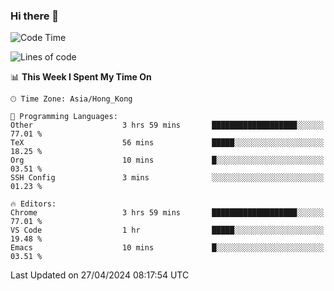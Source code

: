 ### Hi there 👋

<!--
**nicehiro/nicehiro** is a ✨ _special_ ✨ repository because its `README.md` (this file) appears on your GitHub profile.

Here are some ideas to get you started:

- 🔭 I’m currently working on ...
- 🌱 I’m currently learning ...
- 👯 I’m looking to collaborate on ...
- 🤔 I’m looking for help with ...
- 💬 Ask me about ...
- 📫 How to reach me: ...
- 😄 Pronouns: ...
- ⚡ Fun fact: ...
-->

<!--START_SECTION:waka-->
![Code Time](http://img.shields.io/badge/Code%20Time-318%20hrs%2047%20mins-blue)

![Lines of code](https://img.shields.io/badge/From%20Hello%20World%20I%27ve%20Written-2.6%20million%20lines%20of%20code-blue)

📊 **This Week I Spent My Time On** 

```text
🕑︎ Time Zone: Asia/Hong_Kong

💬 Programming Languages: 
Other                    3 hrs 59 mins       ███████████████████░░░░░░   77.01 % 
TeX                      56 mins             █████░░░░░░░░░░░░░░░░░░░░   18.25 % 
Org                      10 mins             █░░░░░░░░░░░░░░░░░░░░░░░░   03.51 % 
SSH Config               3 mins              ░░░░░░░░░░░░░░░░░░░░░░░░░   01.23 % 

🔥 Editors: 
Chrome                   3 hrs 59 mins       ███████████████████░░░░░░   77.01 % 
VS Code                  1 hr                █████░░░░░░░░░░░░░░░░░░░░   19.48 % 
Emacs                    10 mins             █░░░░░░░░░░░░░░░░░░░░░░░░   03.51 % 
```


 Last Updated on 27/04/2024 08:17:54 UTC
<!--END_SECTION:waka-->
